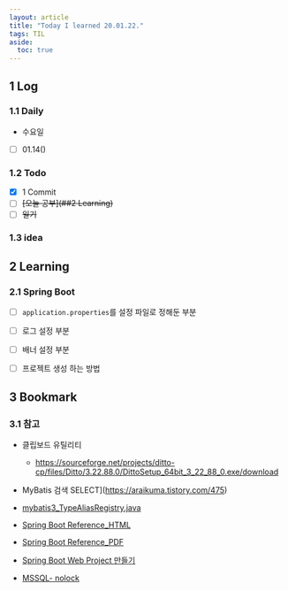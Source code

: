 ```yaml
---
layout: article
title: "Today I learned 20.01.22."
tags: TIL
aside:
  toc: true
---
```


## 1 Log

### 1.1 Daily

- 수요일

- [ ] 01.14()

  


### 1.2 Todo

- [x] 1 Commit
- [ ] ~~[오늘 공부](##2 Learning)~~
- [ ] ~~일기~~

### 1.3 idea




## 2 Learning

### 2.1 Spring Boot

- [ ] `application.properties`를 설정 파일로 정해둔 부분
- [ ] 로그 설정 부분
- [ ] 배너 설정 부분
- [ ] 프로젝트 생성 하는 방법

  


## 3 Bookmark
### 3.1 참고

- 클립보드 유틸리티
  - https://sourceforge.net/projects/ditto-cp/files/Ditto/3.22.88.0/DittoSetup_64bit_3_22_88_0.exe/download

- MyBatis 검색 SELECT](https://araikuma.tistory.com/475)

- [mybatis3_TypeAliasRegistry.java](https://github.com/mybatis/mybatis-3/blob/master/src/main/java/org/apache/ibatis/type/TypeAliasRegistry.java)

- [Spring Boot Reference_HTML](https://docs.spring.io/spring-boot/docs/1.2.0.M2/reference/htmlsingle/#getting-started-introducing-spring-boot)

- [Spring Boot Reference_PDF](https://docs.spring.io/spring-boot/docs/current/reference/pdf/spring-boot-reference.pdf)

- [Spring Boot Web Project 만들기](https://offbyone.tistory.com/391)



- [MSSQL- nolock](https://roadrunner.tistory.com/238)